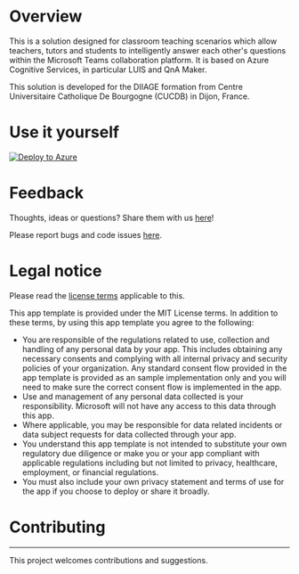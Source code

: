 # Overview


This is a solution designed for classroom teaching scenarios which allow teachers, tutors and students to intelligently answer each other's questions within the Microsoft Teams collaboration platform. It is based on Azure Cognitive Services, in particular LUIS and QnA Maker.

This solution is developed for the DIIAGE formation from Centre Universitaire Catholique De Bourgogne (CUCDB) in Dijon, France.

# Use it yourself


[![Deploy to Azure](https://aka.ms/deploytoazurebutton)](https://portal.azure.com/#create/Microsoft.Template/uri/https%3A%2F%2Fraw.githubusercontent.com%2FGrevord%2Feducational-teams-bot%2Fdev%2Farm_templates%2Farm_deploy_ressources.json)



# Feedback

Thoughts, ideas or questions? Share them with us [here](https://github.com/Grevord/educational-teams-bot/issues/new)!

Please report bugs and code issues [here](https://github.com/Grevord/educational-teams-bot/issues/new).

# Legal notice

Please read the [license terms](https://github.com/Grevord/educational-teams-bot/blob/main/LICENSE) applicable to this.

This app template is provided under the MIT License terms. In addition to these terms, by using this app template you agree to the following:

- You are responsible of the regulations related to use, collection and handling of any personal data by your app. This includes obtaining any necessary consents and complying with all internal privacy and security policies of your organization. Any standard consent flow provided in the app template is provided as an sample implementation only and you will need to make sure the correct consent flow is implemented in the app.
- Use and management of any personal data collected is your responsibility. Microsoft will not have any access to this data through this app.
- Where applicable, you may be responsible for data related incidents or data subject requests for data collected through your app.
- You understand this app template is not intended to substitute your own regulatory due diligence or make you or your app compliant with applicable regulations including but not limited to privacy, healthcare, employment, or financial regulations.
- You must also include your own privacy statement and terms of use for the app if you choose to deploy or share it broadly.

# Contributing
___
This project welcomes contributions and suggestions.
